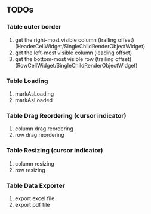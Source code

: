 <!--
This README describes the package. If you publish this package to pub.dev,
this README's contents appear on the landing page for your package.

For information about how to write a good package README, see the guide for
[writing package pages](https://dart.dev/tools/pub/writing-package-pages).

For general information about developing packages, see the Dart guide for
[creating packages](https://dart.dev/guides/libraries/create-packages)
and the Flutter guide for
[developing packages and plugins](https://flutter.dev/to/develop-packages).
-->


## TODOs


### Table outer border
1. get the right-most visible column (trailing offset) (HeaderCellWidget/SingleChildRenderObjectWidget)
2. get the left-most visible column (leading offset)
3. get the bottom-most visible row (trailing offset) (RowCellWidget/SingleChildRenderObjectWidget)

### Table Loading
1. markAsLoading
2. markAsLoaded


### Table Drag Reordering (cursor indicator)
1. column drag reordering
2. row drag reordering

### Table Resizing (cursor indicator)
1. column resizing
2. row resizing

### Table Data Exporter
1. export excel file
2. export pdf file
